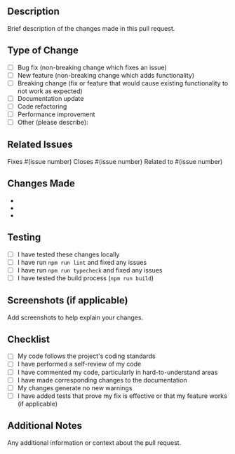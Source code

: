 ## Description

Brief description of the changes made in this pull request.

## Type of Change

- [ ] Bug fix (non-breaking change which fixes an issue)
- [ ] New feature (non-breaking change which adds functionality)
- [ ] Breaking change (fix or feature that would cause existing functionality to not work as expected)
- [ ] Documentation update
- [ ] Code refactoring
- [ ] Performance improvement
- [ ] Other (please describe):

## Related Issues

Fixes #(issue number)
Closes #(issue number)
Related to #(issue number)

## Changes Made

-
-
-

## Testing

- [ ] I have tested these changes locally
- [ ] I have run `npm run lint` and fixed any issues
- [ ] I have run `npm run typecheck` and fixed any issues
- [ ] I have tested the build process (`npm run build`)

## Screenshots (if applicable)

Add screenshots to help explain your changes.

## Checklist

- [ ] My code follows the project's coding standards
- [ ] I have performed a self-review of my code
- [ ] I have commented my code, particularly in hard-to-understand areas
- [ ] I have made corresponding changes to the documentation
- [ ] My changes generate no new warnings
- [ ] I have added tests that prove my fix is effective or that my feature works (if applicable)

## Additional Notes

Any additional information or context about the pull request.
